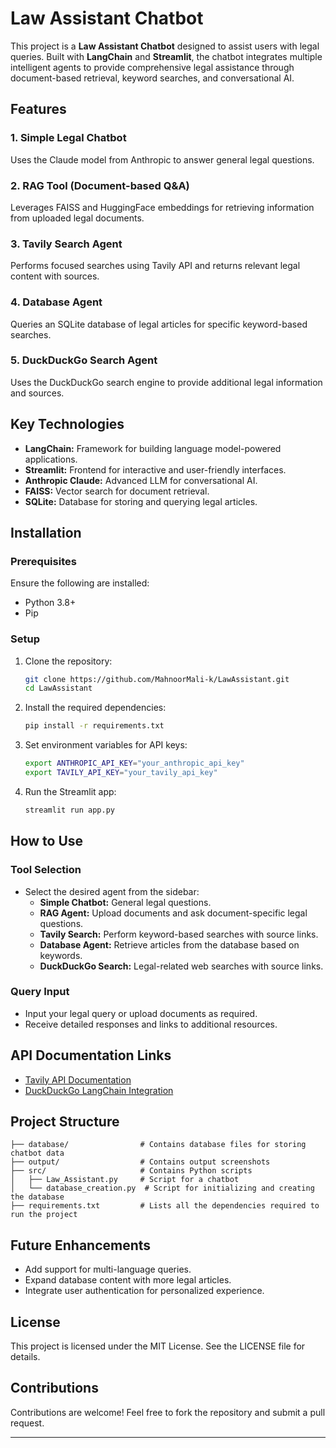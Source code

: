 # Law Assistant Chatbot

This project is a **Law Assistant Chatbot** designed to assist users with legal queries. Built with **LangChain** and **Streamlit**, the chatbot integrates multiple intelligent agents to provide comprehensive legal assistance through document-based retrieval, keyword searches, and conversational AI.

## Features

### 1. **Simple Legal Chatbot**
Uses the Claude model from Anthropic to answer general legal questions.

### 2. **RAG Tool (Document-based Q&A)**
Leverages FAISS and HuggingFace embeddings for retrieving information from uploaded legal documents.

### 3. **Tavily Search Agent**
Performs focused searches using Tavily API and returns relevant legal content with sources.

### 4. **Database Agent**
Queries an SQLite database of legal articles for specific keyword-based searches.

### 5. **DuckDuckGo Search Agent**
Uses the DuckDuckGo search engine to provide additional legal information and sources.

## Key Technologies
- **LangChain:** Framework for building language model-powered applications.
- **Streamlit:** Frontend for interactive and user-friendly interfaces.
- **Anthropic Claude:** Advanced LLM for conversational AI.
- **FAISS:** Vector search for document retrieval.
- **SQLite:** Database for storing and querying legal articles.

## Installation

### Prerequisites
Ensure the following are installed:
- Python 3.8+
- Pip

### Setup
1. Clone the repository:
   ```bash
   git clone https://github.com/MahnoorMali-k/LawAssistant.git
   cd LawAssistant
   ```
2. Install the required dependencies:
   ```bash
   pip install -r requirements.txt
   ```
3. Set environment variables for API keys:
   ```bash
   export ANTHROPIC_API_KEY="your_anthropic_api_key"
   export TAVILY_API_KEY="your_tavily_api_key"
   ```

4. Run the Streamlit app:
   ```bash
   streamlit run app.py
   ```

## How to Use

### Tool Selection
- Select the desired agent from the sidebar:
  - **Simple Chatbot:** General legal questions.
  - **RAG Agent:** Upload documents and ask document-specific legal questions.
  - **Tavily Search:** Perform keyword-based searches with source links.
  - **Database Agent:** Retrieve articles from the database based on keywords.
  - **DuckDuckGo Search:** Legal-related web searches with source links.

### Query Input
- Input your legal query or upload documents as required.
- Receive detailed responses and links to additional resources.

## API Documentation Links
- [Tavily API Documentation](https://tavily.readthedocs.io)
- [DuckDuckGo LangChain Integration](https://docs.langchain.com/docs/integrations/tools/duckduckgo)

## Project Structure
```
├── database/                # Contains database files for storing chatbot data
├── output/                  # Contains output screenshots
├── src/                     # Contains Python scripts
│   ├── Law_Assistant.py     # Script for a chatbot
│   └── database_creation.py  # Script for initializing and creating the database
├── requirements.txt         # Lists all the dependencies required to run the project

```

## Future Enhancements
- Add support for multi-language queries.
- Expand database content with more legal articles.
- Integrate user authentication for personalized experience.

## License
This project is licensed under the MIT License. See the LICENSE file for details.

## Contributions
Contributions are welcome! Feel free to fork the repository and submit a pull request.

---

